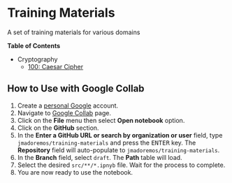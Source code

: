 # Training Materials

A set of training materials for various domains

**Table of Contents**

- Cryptography
  - [100: Caesar Cipher](src/cryptography/100/caesar-cipher.ipynb)

## How to Use with Google Collab

1. Create a [personal Google](https://accounts.google.com) account.
2. Navigate to [Google Collab](https://colab.research.google.com) page.
3. Click on the **File** menu then select **Open notebook** option.
4. Click on the **GitHub** section.
5. In the **Enter a GitHub URL or search by organization or user** field, type `jmadoremos/training-materials` and press the <kbd>ENTER</kbd> key. The **Repository** field will auto-populate to `jmadoremos/training-materials`.
6. In the **Branch** field, select `draft`. The **Path** table will load.
7. Select the desired `src/**/*.ipnyb` file. Wait for the process to complete.
8. You are now ready to use the notebook.
